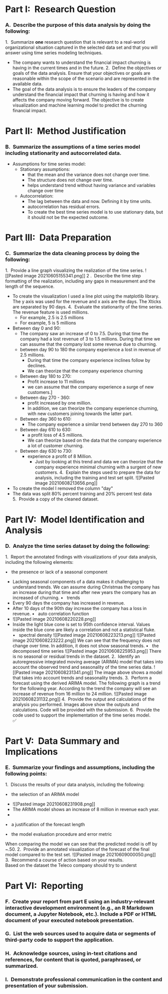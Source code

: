 # **Part I:  Research Question**

### A.  Describe the purpose of this data analysis by doing the following:

1.  Summarize **one** research question that is relevant to a real-world organizational situation captured in the selected data set and that you will answer using time series modeling techniques.
 - The company wants to understand the financial impact churning is having in the current times and in the future.
2.  Define the objectives or goals of the data analysis. Ensure that your objectives or goals are reasonable within the scope of the scenario and are represented in the available data.  
- The goal of the data analysis  is to ensure the leaders of the company understand the financial impact that churning is having and how it affects the company moving forward. The objective is to create visualization and machine learning model to predict the churning financial impact. 
  

# **Part II:  Method Justification**

### B.  Summarize the assumptions of a time series model including stationarity and autocorrelated data.  
- Assumptions for time series model:
	- Stationary assumptions:
		- that the mean and the variance does not change over time.
		- The structure does not change over time. 
		- helps understand trend without having variance and variables change over time
	-  Autocorrelation: 
		-  The lag between the data and now. Defining it by time units. 
		-  autocorrelation has residual errors.
		-  To create the best time series model is to use stationary data, but it should not be the expected outcome.  

# **Part III:  Data Preparation**

### C.  Summarize the data cleaning process by doing the following:

1.  Provide a line graph visualizing the realization of the time series.
![[Pasted image 20210605155341.png]]
2 .  Describe the time step formatting of the realization, including any gaps in measurement and the length of the sequence.
- To create the visualization I used a line plot using the matplotlib library. The y axis was used for the revenue and x axis are the days. The Xticks are separated by 90 days. 
4.  Evaluate the stationarity of the time series.
 The revenue feature is used millions.
	- For example, 2.5 is 2.5 millions
	- For example, 5 is 5 millions
- Between day 0 and 90:
	- The company saw an increase of 0 to 7.5. During that time the company had a lost revenue of 3 to 1.5 millions. During that time we can assume that the company lost some revenue due to churning.
	- between day 90 to 180 the company experience a lost in revenue of 2.5 millions. 
		- During that time the company experience inclines follow by declines.
		- We can theorize that the company experience churning
	- Between day 180 to 270:
		- Profit increase to 11 millions
		- we can assume that the company experience a surge of new customers.]
	- Between day 270 - 360:
		- profit increased by one million.
		- In addition, we can theorize the company experience churning, with new customers joining towards the latter part.
	- Between day 360 to 610:
		- The company experience a similar trend between day 270 to 360
	- Between day 610 to 630:
		- a profit loss of 4.5 millions. 
		- We can theorize based on the data that the company experience a lot of customer churning.
	- Between day 630 to 730:
		- experience a profit of 8 Million.
			- Just by looking at this trend and data we can theorize that the company experience minimal churning with a surgent of new customers.
4.  Explain the steps used to prepare the data for analysis, including the training and test set split.
![[Pasted image 20210608213656.png]]
- To create the model I removed the column "day"
- The data was split 80% percent training and 20% percent test data
5.  Provide a copy of the cleaned dataset.  
  

# **Part IV:  Model Identification and Analysis**

### D.  Analyze the time series dataset by doing the following:

1.  Report the annotated findings with visualizations of your data analysis, including the following elements:

•   the presence or lack of a seasonal component
- Lacking seasonal components of a data makes it challenging to understand trends. We can assume during Christmas the company has an increase during that time and after new years the company has an increased of churning. 
•   trends
- Every 90 days the company has increased in revenue. 
- After 10 days of the 90th day increase the company has a loss in revenue.
•   auto correlation function
- ![[Pasted image 20210608220228.png]] 
- Inside the light blue cone is set to 95th confidence interval. Values inside the blue cone are likely a correlation and not a statistical fluke. 
•   spectral density 
![[Pasted image 20210608223213.png]]
![[Pasted image 20210608223222.png]]
We can see that the frequency does not change over time. In addition, it does not show seasonal trends.
•   the decomposed time series
![[Pasted image 20210608225953.png]]
There is no seasonal or residual trends in the dataset.
2.  Identify an autoregressive integrated moving average (ARIMA) model that takes into account the observed trend and seasonality of the time series data.
![[Pasted image 20210608231341.png]]
The image above shows a model that takes into account trends and seasonality trends. 
3.  Perform a forecast using the derived ARIMA model.
The following graph is a trend for the following year. According to the trend the company will see an increase of revenue from 16 million to 24 million. 
![[Pasted image 20210608231132.png]]
4.  Provide the output and calculations of the analysis you performed.
Images above show the outputs and calculations. Code will be provided with the submission. 
6.  Provide the code used to support the implementation of the time series model.  
  ✅️

# **Part V:  Data Summary and Implications**

### E.  Summarize your findings and assumptions, including the following points:

1.  Discuss the results of your data analysis, including the following:

•   the selection of an ARIMA model
- ![[Pasted image 20210608231908.png]]
- The ARIMA model shows an increase of 8 million in revenue each year.
- 

•   a justification of the forecast length

•   the model evaluation procedure and error metric

When comparing the model we can see that the predicted model is off by ~.50.
2.  Provide an annotated visualization of the forecast of the final model compared to the test set.
![[Pasted image 20210609000050.png]]
3.  Recommend a course of action based on your results.  
  Based on the dataset the Teleco company should try to underst

# **Part VI:  Reporting**

### F.  Create your report from part E using an industry-relevant interactive development environment (e.g., an R Markdown document, a Jupyter Notebook, etc.). Include a PDF or HTML document of your executed notebook presentation.  
  

### G.  List the web sources used to acquire data or segments of third-party code to support the application.  
  

### H.  Acknowledge sources, using in-text citations and references, for content that is quoted, paraphrased, or summarized.  
  

### I.  Demonstrate professional communication in the content and presentation of your submission.